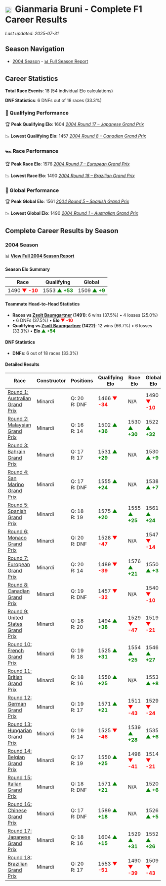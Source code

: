 # <img src="https://upload.wikimedia.org/wikipedia/commons/0/03/Flag_of_Italy.svg" alt="Italy" width="20" height="auto" style="vertical-align: middle; margin-right: 5px;" onerror="this.outerHTML='🇮🇹'; this.style.marginRight='5px';"/> Gianmaria Bruni - Complete F1 Career Results

*Last updated: 2025-07-31*

## Season Navigation

- [2004 Season](#2004-season) - [📊 Full Season Report](../seasons/2004-season-report)

## Career Statistics

**Total Race Events**: 18 (54 individual Elo calculations)

**DNF Statistics**: 6 DNFs out of 18 races (33.3%)

### 🏁 Qualifying Performance

🏆 **Peak Qualifying Elo**: 1604
   *[2004 Round 17 – Japanese Grand Prix](../seasons/2004-season-report#round-17-japanese-grand-prix)*

📉 **Lowest Qualifying Elo**: 1457
   *[2004 Round 8 – Canadian Grand Prix](../seasons/2004-season-report#round-8-canadian-grand-prix)*

### 🏎️ Race Performance

🏆 **Peak Race Elo**: 1576
   *[2004 Round 7 – European Grand Prix](../seasons/2004-season-report#round-7-european-grand-prix)*

📉 **Lowest Race Elo**: 1490
   *[2004 Round 18 – Brazilian Grand Prix](../seasons/2004-season-report#round-18-brazilian-grand-prix)*

### 🌟 Global Performance

🏆 **Peak Global Elo**: 1561
   *[2004 Round 5 – Spanish Grand Prix](../seasons/2004-season-report#round-5-spanish-grand-prix)*

📉 **Lowest Global Elo**: 1490
   *[2004 Round 1 – Australian Grand Prix](../seasons/2004-season-report#round-1-australian-grand-prix)*


## Complete Career Results by Season

### 2004 Season

📊 **[View Full 2004 Season Report](../seasons/2004-season-report)**

#### Season Elo Summary

| Race | Qualifying | Global |
|------|------------|--------|
| 1490 **<span style="color: red;">▼ -10</span>** | 1553 **<span style="color: green;">▲ +53</span>** | 1509 **<span style="color: green;">▲ +9</span>** |

#### Teammate Head-to-Head Statistics

- **Races vs [Zsolt Baumgartner](zsolt-baumgartner) (1491)**: 6 wins (37.5%) • 4 losses (25.0%) • 6 DNFs (37.5%) • **Elo **<span style="color: red;">▼ -10</span>****
- **Qualifying vs [Zsolt Baumgartner](zsolt-baumgartner) (1422)**: 12 wins (66.7%) • 6 losses (33.3%) • **Elo <span style="color: green;">▲ +54</span>**

#### DNF Statistics

- **DNFs**: 6 out of 18 races (33.3%)

#### Detailed Results

| Race | Constructor | Positions | Qualifying Elo | Race Elo | Global Elo | Teammate |
|------|-------------|-----------|----------------|----------|------------|----------|
| [Round 1: Australian Grand Prix](../seasons/2004-season-report#round-1-australian-grand-prix) | Minardi | Q: 20<br/>R: DNF | 1466 **<span style="color: red;">▼ -34</span>** | N/A | 1490 **<span style="color: red;">▼ -10</span>** | [Zsolt Baumgartner](zsolt-baumgartner)<br/>Q: 17<br/>R: DNF |
| [Round 2: Malaysian Grand Prix](../seasons/2004-season-report#round-2-malaysian-grand-prix) | Minardi | Q: 16<br/>R: 14 | 1502 **<span style="color: green;">▲ +36</span>** | 1530 **<span style="color: green;">▲ +30</span>** | 1522 **<span style="color: green;">▲ +32</span>** | [Zsolt Baumgartner](zsolt-baumgartner)<br/>Q: 17<br/>R: 16 |
| [Round 3: Bahrain Grand Prix](../seasons/2004-season-report#round-3-bahrain-grand-prix) | Minardi | Q: 17<br/>R: 17 | 1531 **<span style="color: green;">▲ +29</span>** | N/A | 1530 **<span style="color: green;">▲ +9</span>** | [Zsolt Baumgartner](zsolt-baumgartner)<br/>Q: 20<br/>R: DNF |
| [Round 4: San Marino Grand Prix](../seasons/2004-season-report#round-4-san-marino-grand-prix) | Minardi | Q: 17<br/>R: DNF | 1555 **<span style="color: green;">▲ +24</span>** | N/A | 1538 **<span style="color: green;">▲ +7</span>** | [Zsolt Baumgartner](zsolt-baumgartner)<br/>Q: 19<br/>R: 15 |
| [Round 5: Spanish Grand Prix](../seasons/2004-season-report#round-5-spanish-grand-prix) | Minardi | Q: 18<br/>R: 19 | 1575 **<span style="color: green;">▲ +20</span>** | 1555 **<span style="color: green;">▲ +25</span>** | 1561 **<span style="color: green;">▲ +24</span>** | [Zsolt Baumgartner](zsolt-baumgartner)<br/>Q: 20<br/>R: 20 |
| [Round 6: Monaco Grand Prix](../seasons/2004-season-report#round-6-monaco-grand-prix) | Minardi | Q: 20<br/>R: DNF | 1528 **<span style="color: red;">▼ -47</span>** | N/A | 1547 **<span style="color: red;">▼ -14</span>** | [Zsolt Baumgartner](zsolt-baumgartner)<br/>Q: 19<br/>R: 9 |
| [Round 7: European Grand Prix](../seasons/2004-season-report#round-7-european-grand-prix) | Minardi | Q: 20<br/>R: 14 | 1489 **<span style="color: red;">▼ -39</span>** | 1576 **<span style="color: green;">▲ +21</span>** | 1550 **<span style="color: green;">▲ +3</span>** | [Zsolt Baumgartner](zsolt-baumgartner)<br/>Q: 17<br/>R: 15 |
| [Round 8: Canadian Grand Prix](../seasons/2004-season-report#round-8-canadian-grand-prix) | Minardi | Q: 19<br/>R: DNF | 1457 **<span style="color: red;">▼ -32</span>** | N/A | 1540 **<span style="color: red;">▼ -10</span>** | [Zsolt Baumgartner](zsolt-baumgartner)<br/>Q: 18<br/>R: 10 |
| [Round 9: United States Grand Prix](../seasons/2004-season-report#round-9-united-states-grand-prix) | Minardi | Q: 18<br/>R: 20 | 1494 **<span style="color: green;">▲ +38</span>** | 1529 **<span style="color: red;">▼ -47</span>** | 1519 **<span style="color: red;">▼ -21</span>** | [Zsolt Baumgartner](zsolt-baumgartner)<br/>Q: 19<br/>R: 8 |
| [Round 10: French Grand Prix](../seasons/2004-season-report#round-10-french-grand-prix) | Minardi | Q: 19<br/>R: 18 | 1525 **<span style="color: green;">▲ +31</span>** | 1554 **<span style="color: green;">▲ +25</span>** | 1546 **<span style="color: green;">▲ +27</span>** | [Zsolt Baumgartner](zsolt-baumgartner)<br/>Q: 20<br/>R: 19 |
| [Round 11: British Grand Prix](../seasons/2004-season-report#round-11-british-grand-prix) | Minardi | Q: 18<br/>R: 16 | 1550 **<span style="color: green;">▲ +25</span>** | N/A | 1553 **<span style="color: green;">▲ +8</span>** | [Zsolt Baumgartner](zsolt-baumgartner)<br/>Q: 19<br/>R: DNF |
| [Round 12: German Grand Prix](../seasons/2004-season-report#round-12-german-grand-prix) | Minardi | Q: 19<br/>R: 17 | 1571 **<span style="color: green;">▲ +21</span>** | 1511 **<span style="color: red;">▼ -43</span>** | 1529 **<span style="color: red;">▼ -24</span>** | [Zsolt Baumgartner](zsolt-baumgartner)<br/>Q: 20<br/>R: 16 |
| [Round 13: Hungarian Grand Prix](../seasons/2004-season-report#round-13-hungarian-grand-prix) | Minardi | Q: 19<br/>R: 14 | 1525 **<span style="color: red;">▼ -46</span>** | 1539 **<span style="color: green;">▲ +28</span>** | 1535 **<span style="color: green;">▲ +6</span>** | [Zsolt Baumgartner](zsolt-baumgartner)<br/>Q: 18<br/>R: 15 |
| [Round 14: Belgian Grand Prix](../seasons/2004-season-report#round-14-belgian-grand-prix) | Minardi | Q: 17<br/>R: 19 | 1550 **<span style="color: green;">▲ +25</span>** | 1498 **<span style="color: red;">▼ -41</span>** | 1514 **<span style="color: red;">▼ -21</span>** | [Zsolt Baumgartner](zsolt-baumgartner)<br/>Q: 18<br/>R: 15 |
| [Round 15: Italian Grand Prix](../seasons/2004-season-report#round-15-italian-grand-prix) | Minardi | Q: 18<br/>R: DNF | 1571 **<span style="color: green;">▲ +21</span>** | N/A | 1520 **<span style="color: green;">▲ +6</span>** | [Zsolt Baumgartner](zsolt-baumgartner)<br/>Q: 19<br/>R: 15 |
| [Round 16: Chinese Grand Prix](../seasons/2004-season-report#round-16-chinese-grand-prix) | Minardi | Q: 17<br/>R: DNF | 1589 **<span style="color: green;">▲ +18</span>** | N/A | 1526 **<span style="color: green;">▲ +5</span>** | [Zsolt Baumgartner](zsolt-baumgartner)<br/>Q: 19<br/>R: 16 |
| [Round 17: Japanese Grand Prix](../seasons/2004-season-report#round-17-japanese-grand-prix) | Minardi | Q: 18<br/>R: 16 | 1604 **<span style="color: green;">▲ +15</span>** | 1529 **<span style="color: green;">▲ +31</span>** | 1552 **<span style="color: green;">▲ +26</span>** | [Zsolt Baumgartner](zsolt-baumgartner)<br/>Q: 20<br/>R: 17 |
| [Round 18: Brazilian Grand Prix](../seasons/2004-season-report#round-18-brazilian-grand-prix) | Minardi | Q: 20<br/>R: 17 | 1553 **<span style="color: red;">▼ -51</span>** | 1490 **<span style="color: red;">▼ -39</span>** | 1509 **<span style="color: red;">▼ -43</span>** | [Zsolt Baumgartner](zsolt-baumgartner)<br/>Q: 19<br/>R: 16 |

